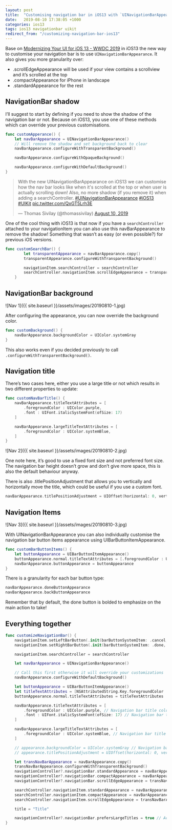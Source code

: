 ```yaml
---
layout: post
title:  "Customising navigation bar in iOS13 with `UINavigationBarAppearance`"
date:   2019-08-10 17:38:05 +1000
categories: ios13
tags: ios13 navigationbar uikit
redirect_from: "/customizing-navigation-bar-ios13"
---
```


Base on [Modernizing Your UI for iOS 13 - WWDC 2019](https://developer.apple.com/videos/play/wwdc2019/224/) in iOS13 the new way to customise your navigation bar is to use `UINavigationBarAppearance`. It also gives you more granularity over:

- .scrollEdgeAppearance will be used if your view contains a scrollview and it’s scrolled at the top
- .compactAppearance for iPhone in landscape
- .standardAppearance for the rest

## NavigationBar shadow

I’ll suggest to start by defining if you need to show the shadow of the navigation bar or not. Because on iOS13, you use one of these methods which can override your previous customisations.

```swift
func customApperance() {
    let navBarAppearance = UINavigationBarAppearance()
    // Will remove the shadow and set background back to clear
    navBarAppearance.configureWithTransparentBackground()

    navBarAppearance.configureWithOpaqueBackground()

    navBarAppearance.configureWithDefaultBackground()
}
```

<blockquote class="twitter-tweet"><p lang="en" dir="ltr">With the new UINavigationBarAppearance on iOS13 we can customise how the nav bar looks like when it&#39;s scrolled at the top or when user is actually scrolling down! Also, no more shadow (if you remove it) when adding a searchController. <a href="https://twitter.com/hashtag/UINavigationBarAppearance?src=hash&amp;ref_src=twsrc%5Etfw">#UINavigationBarAppearance</a> <a href="https://twitter.com/hashtag/iOS13?src=hash&amp;ref_src=twsrc%5Etfw">#iOS13</a> <a href="https://twitter.com/hashtag/UIKit?src=hash&amp;ref_src=twsrc%5Etfw">#UIKit</a> <a href="https://t.co/QxGT5Lrh3E">pic.twitter.com/QxGT5Lrh3E</a></p>&mdash; Thomas Sivilay (@thomassivilay) <a href="https://twitter.com/thomassivilay/status/1159995320396201985?ref_src=twsrc%5Etfw">August 10, 2019</a></blockquote> <script async src="https://platform.twitter.com/widgets.js" charset="utf-8"></script>

One of the cool thing with iOS13 is that now if you have a `searchController` attached to your navigationItem you can also use this navBarAppearance to remove the shadow! Something that wasn’t as easy (or even possible?) for previous iOS versions.

```swift
func customSearchBar() {
        let transparentAppearance = navBarAppearance.copy()
        transparentAppearance.configureWithTransparentBackground()

        navigationItem.searchController = searchController
        searchController.navigationItem.scrollEdgeAppearance = transparentAppearance
    }
```

## NavigationBar background

![Nav 1]({{ site.baseurl }}/assets/images/20190810-1.jpg)

After configuring the appearance, you can now override the background color.

```swift
func customBackground() {
    navBarAppearance.backgroundColor = UIColor.systemGray
}
```
This also works even if you decided previously to call `.configureWithTransparentBackground()`.

## Navigation title

There’s two cases here, either you use a large title or not which results in two different properties to update:

```swift
func customNavBarTitle() {
    navBarAppearance.titleTextAttributes = [
        .foregroundColor : UIColor.purple,
        .font : UIFont.italicSystemFont(ofSize: 17)
    ]

    navBarAppearance.largeTitleTextAttributes = [
        .foregroundColor : UIColor.systemBlue,
    ]
}
```
![Nav 2]({{ site.baseurl }}/assets/images/20190810-2.jpg)

One note here, it’s good to use a fixed font size and not preferred font size. The navigation bar height doesn’t grow and don’t give more space, this is also the default behaviour anyway.

There is also .titlePositionAdjustment that allows you to vertically and horizontally move the title, which could be useful if you use a custom font.

```swift
navBarAppearance.titlePositionAdjustment = UIOffset(horizontal: 0, vertical: 3)
```

## Navigation Items

![Nav 3]({{ site.baseurl }}/assets/images/20190810-3.jpg)

With UINavigationBarAppearance you can also individually customise the navigation bar button items appearance using UIBarButtonItemAppearance.

```swift
func customBarButtonItems() {
    let buttonAppearance = UIBarButtonItemAppearance()
    buttonAppearance.normal.titleTextAttributes = [.foregroundColor : UIColor.darkGray]        
    navBarAppearance.buttonAppearance = buttonAppearance
}
```

There is a granularity for each bar button type:

```swift
navBarAppearance.doneButtonAppearance
navBarAppearance.backButtonAppearance
```

Remember that by default, the done button is bolded to emphasize on the main action to take!

## Everything together

```swift
func customizeNavigationBar() {
    navigationItem.setLeftBarButton(.init(barButtonSystemItem: .cancel, target: nil, action: nil), animated: true)
    navigationItem.setRightBarButton(.init(barButtonSystemItem: .done, target: nil, action: nil), animated: true)

    navigationItem.searchController = searchController

    let navBarAppearance = UINavigationBarAppearance()

    // Call this first otherwise it will override your customizations
    navBarAppearance.configureWithDefaultBackground()

    let buttonAppearance = UIBarButtonItemAppearance()
    let titleTextAttributes = [NSAttributedString.Key.foregroundColor : UIColor.systemGray]
    buttonAppearance.normal.titleTextAttributes = titleTextAttributes

    navBarAppearance.titleTextAttributes = [
        .foregroundColor : UIColor.purple, // Navigation bar title color
        .font : UIFont.italicSystemFont(ofSize: 17) // Navigation bar title font
    ]

    navBarAppearance.largeTitleTextAttributes = [
        .foregroundColor : UIColor.systemBlue, // Navigation bar title color
    ]

    // appearance.backgroundColor = UIColor.systemGray // Navigation bar bg color
    // appearance.titlePositionAdjustment = UIOffset(horizontal: 0, vertical: 8) // Only works on non large title

    let transNavBarAppearance = navBarAppearance.copy()
    transNavBarAppearance.configureWithTransparentBackground()
    navigationController?.navigationBar.standardAppearance = navBarAppearance
    navigationController?.navigationBar.compactAppearance = navBarAppearance
    navigationController?.navigationBar.scrollEdgeAppearance = transNavBarAppearance

    searchController.navigationItem.standardAppearance = navBarAppearance
    searchController.navigationItem.compactAppearance = navBarAppearance
    searchController.navigationItem.scrollEdgeAppearance = transNavBarAppearance

    title = "Title"

    navigationController?.navigationBar.prefersLargeTitles = true // Activate large title
}
```
